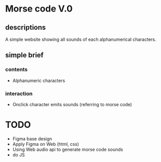 # Morse code V.0

## descriptions
A simple website showing all sounds of each alphanumerical characters.

## simple brief
### contents
* Alphanumeric characters
### interaction
* Onclick character emits sounds (referring to morse code)

# TODO
* Figma base design
* Apply Figma on Web (html, css)
* Using Web audio api to generate morse code sounds
* do JS

